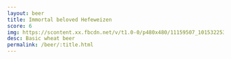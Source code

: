 ```yaml
---
layout: beer
title: Immortal beloved Hefeweizen
score: 6
img: https://scontent.xx.fbcdn.net/v/t1.0-0/p480x480/11159507_10153225354628745_6658479749281312928_n.jpg?oh=def5d34e9dcb6ff49cd08f76f4e07b66&oe=588477D2
desc: Basic wheat beer
permalink: /beer/:title.html
---
```

